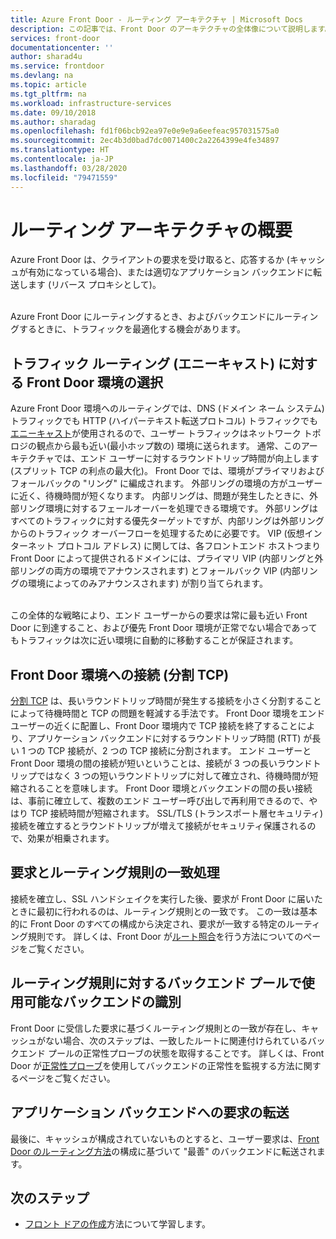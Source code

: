 ```yaml
---
title: Azure Front Door - ルーティング アーキテクチャ | Microsoft Docs
description: この記事では、Front Door のアーキテクチャの全体像について説明します。
services: front-door
documentationcenter: ''
author: sharad4u
ms.service: frontdoor
ms.devlang: na
ms.topic: article
ms.tgt_pltfrm: na
ms.workload: infrastructure-services
ms.date: 09/10/2018
ms.author: sharadag
ms.openlocfilehash: fd1f06bcb92ea97e0e9e9a6eefeac957031575a0
ms.sourcegitcommit: 2ec4b3d0bad7dc0071400c2a2264399e4fe34897
ms.translationtype: HT
ms.contentlocale: ja-JP
ms.lasthandoff: 03/28/2020
ms.locfileid: "79471559"
---
```

# <a name="routing-architecture-overview"></a>ルーティング アーキテクチャの概要

Azure Front Door は、クライアントの要求を受け取ると、応答するか (キャッシュが有効になっている場合)、または適切なアプリケーション バックエンドに転送します (リバース プロキシとして)。

</br>Azure Front Door にルーティングするとき、およびバックエンドにルーティングするときに、トラフィックを最適化する機会があります。

## <a name="selecting-the-front-door-environment-for-traffic-routing-anycast"></a><a name = "anycast"></a>トラフィック ルーティング (エニーキャスト) に対する Front Door 環境の選択

Azure Front Door 環境へのルーティングでは、DNS (ドメイン ネーム システム) トラフィックでも HTTP (ハイパーテキスト転送プロトコル) トラフィックでも[エニーキャスト](https://en.wikipedia.org/wiki/Anycast)が使用されるので、ユーザー トラフィックはネットワーク トポロジの観点から最も近い(最小ホップ数の) 環境に送られます。 通常、このアーキテクチャでは、エンド ユーザーに対するラウンドトリップ時間が向上します (スプリット TCP の利点の最大化)。 Front Door では、環境がプライマリおよびフォールバックの "リング" に編成されます。  外部リングの環境の方がユーザーに近く、待機時間が短くなります。  内部リングは、問題が発生したときに、外部リング環境に対するフェールオーバーを処理できる環境です。 外部リングはすべてのトラフィックに対する優先ターゲットですが、内部リングは外部リングからのトラフィック オーバーフローを処理するために必要です。 VIP (仮想インターネット プロトコル アドレス) に関しては、各フロントエンド ホストつまり Front Door によって提供されるドメインには、プライマリ VIP (内部リングと外部リングの両方の環境でアナウンスされます) とフォールバック VIP (内部リングの環境によってのみアナウンスされます) が割り当てられます。 

</br>この全体的な戦略により、エンド ユーザーからの要求は常に最も近い Front Door に到達すること、および優先 Front Door 環境が正常でない場合であってもトラフィックは次に近い環境に自動的に移動することが保証されます。

## <a name="connecting-to-front-door-environment-split-tcp"></a><a name = "splittcp"></a>Front Door 環境への接続 (分割 TCP)

[分割 TCP](https://en.wikipedia.org/wiki/Performance-enhancing_proxy) は、長いラウンドトリップ時間が発生する接続を小さく分割することによって待機時間と TCP の問題を軽減する手法です。  Front Door 環境をエンド ユーザーの近くに配置し、Front Door 環境内で TCP 接続を終了することにより、アプリケーション バックエンドに対するラウンドトリップ時間 (RTT) が長い 1 つの TCP 接続が、2 つの TCP 接続に分割されます。 エンド ユーザーと Front Door 環境の間の接続が短いということは、接続が 3 つの長いラウンドトリップではなく 3 つの短いラウンドトリップに対して確立され、待機時間が短縮されることを意味します。  Front Door 環境とバックエンドの間の長い接続は、事前に確立して、複数のエンド ユーザー呼び出しで再利用できるので、やはり TCP 接続時間が短縮されます。  SSL/TLS (トランスポート層セキュリティ) 接続を確立するとラウンドトリップが増えて接続がセキュリティ保護されるので、効果が相乗されます。

## <a name="processing-request-to-match-a-routing-rule"></a>要求とルーティング規則の一致処理
接続を確立し、SSL ハンドシェイクを実行した後、要求が Front Door に届いたときに最初に行われるのは、ルーティング規則との一致です。 この一致は基本的に Front Door のすべての構成から決定され、要求が一致する特定のルーティング規則です。 詳しくは、Front Door が[ルート照合](front-door-route-matching.md)を行う方法についてのページをご覧ください。

## <a name="identifying-available-backends-in-the-backend-pool-for-the-routing-rule"></a>ルーティング規則に対するバックエンド プールで使用可能なバックエンドの識別
Front Door に受信した要求に基づくルーティング規則との一致が存在し、キャッシュがない場合、次のステップは、一致したルートに関連付けられているバックエンド プールの正常性プローブの状態を取得することです。 詳しくは、Front Door が[正常性プローブ](front-door-health-probes.md)を使用してバックエンドの正常性を監視する方法に関するページをご覧ください。

## <a name="forwarding-the-request-to-your-application-backend"></a>アプリケーション バックエンドへの要求の転送
最後に、キャッシュが構成されていないものとすると、ユーザー要求は、[Front Door のルーティング方法](front-door-routing-methods.md)の構成に基づいて "最善" のバックエンドに転送されます。

## <a name="next-steps"></a>次のステップ

- [フロント ドアの作成](quickstart-create-front-door.md)方法について学習します。
